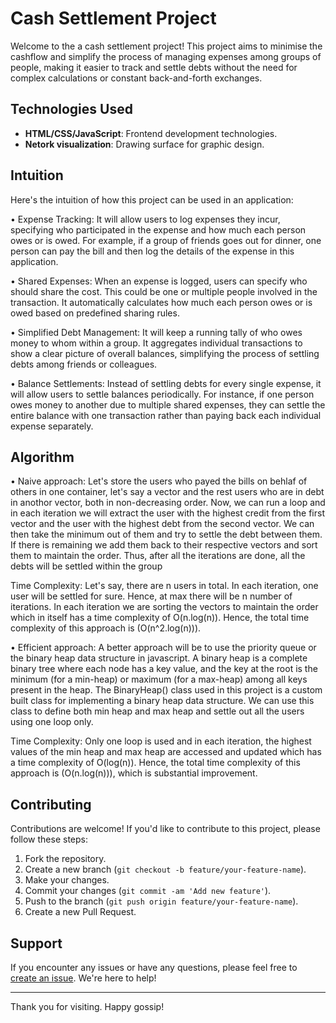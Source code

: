 # Cash Settlement Project

Welcome to the a cash settlement project! This project aims to minimise the cashflow and simplify the process of managing expenses among groups of people, making it easier to track and settle debts without the need for complex calculations or constant back-and-forth exchanges.

## Technologies Used

- **HTML/CSS/JavaScript**: Frontend development technologies.
- **Netork visualization**: Drawing surface for graphic design.

## Intuition

Here's the intuition of how this project can be used in an application:

• Expense Tracking: It will allow users to log expenses they incur, specifying who participated in the expense and how much each person owes or is owed. For example, if a group of friends goes out for dinner, one person can pay the bill and then log the details of the expense in this application.

• Shared Expenses: When an expense is logged, users can specify who should share the cost. This could be one or multiple people involved in the transaction. It automatically calculates how much each person owes or is owed based on predefined sharing rules.

• Simplified Debt Management: It will keep a running tally of who owes money to whom within a group. It aggregates individual transactions to show a clear picture of overall balances, simplifying the process of settling debts among friends or colleagues.

• Balance Settlements: Instead of settling debts for every single expense, it will allow users to settle balances periodically. For instance, if one person owes money to another due to multiple shared expenses, they can settle the entire balance with one transaction rather than paying back each individual expense separately.

## Algorithm

• Naive approach: Let's store the users who payed the bills on behlaf of others in one container, let's say a vector and the rest users who are in debt in anothor vector, both in non-decreasing order. Now, we can run a loop and in each iteration we will extract the user with the highest credit from the first vector and the user with the highest debt from the second vector. We can then take the minimum out of them and try to settle the debt between them. If there is remaining we add them back to their respective vectors and sort them to maintain the order. Thus, after all the iterations are done, all the debts will be settled within the group

Time Complexity: Let's say, there are n users in total. In each iteration, one user will be settled for sure. Hence, at max there will be n number of iterations. In each iteration we are sorting the vectors to maintain the order which in itself has a time complexity of O(n.log(n)). Hence, the total time complexity of this approach is (O(n^2.log(n))).

• Efficient approach: A better approach will be to use the priority queue or the binary heap data structure in javascript. A binary heap is a complete binary tree where each node has a key value, and the key at the root is the minimum (for a min-heap) or maximum (for a max-heap) among all keys present in the heap. The BinaryHeap() class used in this project is a custom built class for implementing a binary heap data structure. We can use this class to define both min heap and max heap and settle out all the users using one loop only.

Time Complexity: Only one loop is used and in each iteration, the highest values of the min heap and max heap are accessed and updated which has a time complexity of O(log(n)). Hence, the total time complexity of this approach is (O(n.log(n))), which is substantial improvement.



## Contributing

Contributions are welcome! If you'd like to contribute to this project, please follow these steps:

1. Fork the repository.
2. Create a new branch (`git checkout -b feature/your-feature-name`).
3. Make your changes.
4. Commit your changes (`git commit -am 'Add new feature'`).
5. Push to the branch (`git push origin feature/your-feature-name`).
6. Create a new Pull Request.


## Support

If you encounter any issues or have any questions, please feel free to [create an issue](https://github.com/Dodo-sr13/cash-settlement/issues). We're here to help!

---

Thank you for visiting. Happy gossip!